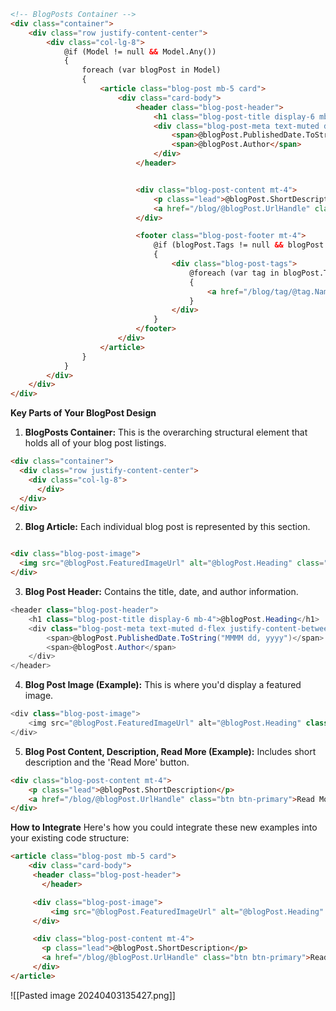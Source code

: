 ```html
<!-- BlogPosts Container -->
<div class="container">
    <div class="row justify-content-center">
        <div class="col-lg-8">
            @if (Model != null && Model.Any())
            {
                foreach (var blogPost in Model)
                {
                    <article class="blog-post mb-5 card">
                        <div class="card-body">
                            <header class="blog-post-header">
                                <h1 class="blog-post-title display-6 mb-4">@blogPost.Heading</h1>
                                <div class="blog-post-meta text-muted d-flex justify-content-between">
                                    <span>@blogPost.PublishedDate.ToString("MMMM dd, yyyy")</span>
                                    <span>@blogPost.Author</span>
                                </div>
                            </header>


                            <div class="blog-post-content mt-4">
                                <p class="lead">@blogPost.ShortDescription</p>
                                <a href="/blog/@blogPost.UrlHandle" class="btn btn-primary">Read More</a>
                            </div>

                            <footer class="blog-post-footer mt-4">
                                @if (blogPost.Tags != null && blogPost.Tags.Any())
                                {
                                    <div class="blog-post-tags">
                                        @foreach (var tag in blogPost.Tags)
                                        {
                                            <a href="/blog/tag/@tag.Name" class="badge bg-secondary text-decoration-none">@tag.Name</a>
                                        }
                                    </div>
                                }
                            </footer>
                        </div>
                    </article>
                }
            }
        </div>
    </div>
</div>

```

**Key Parts of Your BlogPost Design**

1. **BlogPosts Container:** This is the overarching structural element that holds all of your blog post listings.
```html
<div class="container">
  <div class="row justify-content-center">
    <div class="col-lg-8">
      </div>
  </div>
</div>
```

2. **Blog Article:** Each individual blog post is represented by this section.
```html

<div class="blog-post-image">
  <img src="@blogPost.FeaturedImageUrl" alt="@blogPost.Heading" class="img-fluid" />
</div>
```

3. **Blog Post Header:** Contains the title, date, and author information.
```cs
<header class="blog-post-header">
    <h1 class="blog-post-title display-6 mb-4">@blogPost.Heading</h1>
    <div class="blog-post-meta text-muted d-flex justify-content-between">
        <span>@blogPost.PublishedDate.ToString("MMMM dd, yyyy")</span>
        <span>@blogPost.Author</span>
    </div>
</header>

```

4. **Blog Post Image (Example):** This is where you'd display a featured image.
```cs
<div class="blog-post-image">
    <img src="@blogPost.FeaturedImageUrl" alt="@blogPost.Heading" class="img-fluid" />
</div>
```


5. **Blog Post Content, Description, Read More (Example):** Includes short description and the 'Read More' button.
```html
<div class="blog-post-content mt-4">
    <p class="lead">@blogPost.ShortDescription</p>
    <a href="/blog/@blogPost.UrlHandle" class="btn btn-primary">Read More</a>
</div>
```

**How to Integrate**
Here's how you could integrate these new examples into your existing code structure:
```html
<article class="blog-post mb-5 card">
    <div class="card-body">
     <header class="blog-post-header">
       </header>

     <div class="blog-post-image">
         <img src="@blogPost.FeaturedImageUrl" alt="@blogPost.Heading" class="img-fluid" />
     </div>

     <div class="blog-post-content mt-4">
       <p class="lead">@blogPost.ShortDescription</p>
       <a href="/blog/@blogPost.UrlHandle" class="btn btn-primary">Read More</a>
     </div>
</article>
```


![[Pasted image 20240403135427.png]]